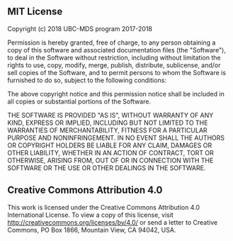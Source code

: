 
## MIT License

Copyright (c) 2018 UBC-MDS program 2017-2018

Permission is hereby granted, free of charge, to any person obtaining a copy
of this software and associated documentation files (the "Software"), to deal
in the Software without restriction, including without limitation the rights
to use, copy, modify, merge, publish, distribute, sublicense, and/or sell
copies of the Software, and to permit persons to whom the Software is
furnished to do so, subject to the following conditions:

The above copyright notice and this permission notice shall be included in all
copies or substantial portions of the Software.

THE SOFTWARE IS PROVIDED "AS IS", WITHOUT WARRANTY OF ANY KIND, EXPRESS OR
IMPLIED, INCLUDING BUT NOT LIMITED TO THE WARRANTIES OF MERCHANTABILITY,
FITNESS FOR A PARTICULAR PURPOSE AND NONINFRINGEMENT. IN NO EVENT SHALL THE
AUTHORS OR COPYRIGHT HOLDERS BE LIABLE FOR ANY CLAIM, DAMAGES OR OTHER
LIABILITY, WHETHER IN AN ACTION OF CONTRACT, TORT OR OTHERWISE, ARISING FROM,
OUT OF OR IN CONNECTION WITH THE SOFTWARE OR THE USE OR OTHER DEALINGS IN THE
SOFTWARE.

## Creative Commons Attribution 4.0
This work is licensed under the Creative Commons Attribution 4.0 International License. To view a copy of this license, 
visit http://creativecommons.org/licenses/by/4.0/ or send a letter to Creative Commons, PO Box 1866, Mountain View, 
CA 94042, USA.
